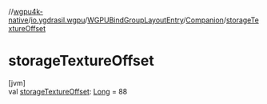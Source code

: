 //[wgpu4k-native](../../../../index.md)/[io.ygdrasil.wgpu](../../index.md)/[WGPUBindGroupLayoutEntry](../index.md)/[Companion](index.md)/[storageTextureOffset](storage-texture-offset.md)

# storageTextureOffset

[jvm]\
val [storageTextureOffset](storage-texture-offset.md): [Long](https://kotlinlang.org/api/core/kotlin-stdlib/kotlin/-long/index.html) = 88